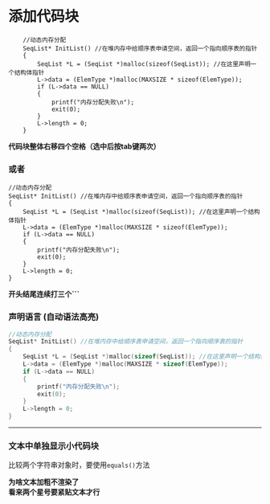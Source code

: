 # 添加代码块


        //动态内存分配
        SeqList* InitList() //在堆内存中给顺序表申请空间，返回一个指向顺序表的指针
        {
            SeqList *L = (SeqList *)malloc(sizeof(SeqList)); //在这里声明一个结构体指针
            L->data = (ElemType *)malloc(MAXSIZE * sizeof(ElemType));
            if (L->data == NULL)
            {
                printf("内存分配失败\n");
                exit(0);
            }
            L->length = 0;
        }



**代码块整体右移四个空格（选中后按tab键两次）**

### 或者

```
//动态内存分配
SeqList* InitList() //在堆内存中给顺序表申请空间，返回一个指向顺序表的指针
{
    SeqList *L = (SeqList *)malloc(sizeof(SeqList)); //在这里声明一个结构体指针
    L->data = (ElemType *)malloc(MAXSIZE * sizeof(ElemType));
    if (L->data == NULL)
    {
        printf("内存分配失败\n");
        exit(0);
    }
    L->length = 0;
}
```

**开头结尾连续打三个```**

### 声明语言 (自动语法高亮)

```c++
//动态内存分配
SeqList* InitList() //在堆内存中给顺序表申请空间，返回一个指向顺序表的指针
{
    SeqList *L = (SeqList *)malloc(sizeof(SeqList)); //在这里声明一个结构体指针
    L->data = (ElemType *)malloc(MAXSIZE * sizeof(ElemType));
    if (L->data == NULL)
    {
        printf("内存分配失败\n");
        exit(0);
    }
    L->length = 0;
}
```

***

### 文本中单独显示小代码块 


比较两个字符串对象时，要使用`equals()`方法


**为啥文本加粗不渲染了**  
**看来两个星号要紧贴文本才行**